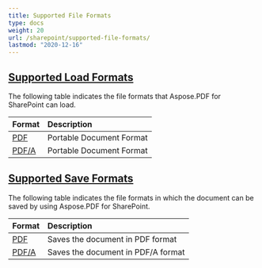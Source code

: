 ```yaml
---
title: Supported File Formats
type: docs
weight: 20
url: /sharepoint/supported-file-formats/
lastmod: "2020-12-16"
---
```


## <ins>**Supported Load Formats**
The following table indicates the file formats that Aspose.PDF for SharePoint can load.

|**Format**|**Description**|
| :- | :- |
|[PDF](https://docs.fileformat.com/pdf/)|Portable Document Format|
|[PDF/A](https://docs.fileformat.com/pdf/a/)|Portable Document Format|
## <ins>**Supported Save Formats**
The following table indicates the file formats in which the document can be saved by using Aspose.PDF for SharePoint. 

|**Format**|**Description**|
| :- | :- |
|[PDF](https://docs.fileformat.com/pdf/)|Saves the document in PDF format|
|[PDF/A](https://docs.fileformat.com/pdf/a/)|Saves the document in PDF/A format|

